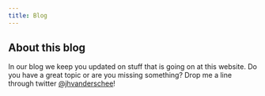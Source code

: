 ```yaml
---
title: Blog
---
```

## About this blog

In our blog we keep you updated on stuff that is going on at this website. Do you have a great topic or are you missing something? Drop me a line through twitter [@jhvanderschee](https://twitter.com/jhvanderschee)!
